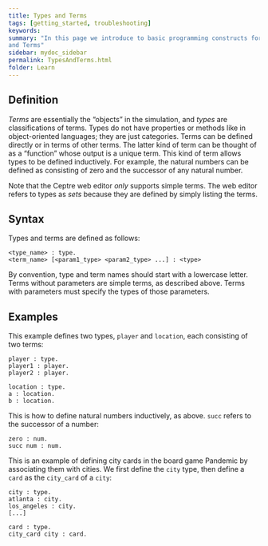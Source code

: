 ```yaml
---
title: Types and Terms
tags: [getting_started, troubleshooting]
keywords:
summary: "In this page we introduce to basic programming constructs for ceptre language - Types 
and Terms"
sidebar: mydoc_sidebar
permalink: TypesAndTerms.html
folder: Learn
---
```


## Definition
*Terms* are essentially the “objects” in the simulation, and *types* are classifications of terms. 
Types do not have properties or methods like in object-oriented languages; they are just categories.
Terms can be defined directly or in terms of other terms. The latter kind of term can be thought of 
as a “function” whose output is a unique term. This kind of term allows types to be defined 
inductively. For example, the natural numbers can be defined as consisting of zero and the successor 
of any natural number.

Note that the Ceptre web editor *only* supports simple terms. The web editor refers to types as 
*sets* because they are defined by simply listing the terms.

## Syntax
Types and terms are defined as follows:
```
<type_name> : type.
<term_name> [<param1_type> <param2_type> ...] : <type>
```
By convention, type and term names should start with a lowercase letter. Terms without parameters 
are simple terms, as described above. Terms with parameters must specify the types of those parameters.


## Examples
This example defines two types, `player` and `location`, each consisting of two terms:
```
player : type.
player1 : player.
player2 : player.

location : type.
a : location.
b : location.
```

This is how to define natural numbers inductively, as above. `succ` refers to the successor of a number:
```
zero : num.
succ num : num.
```

This is an example of defining city cards in the board game Pandemic by associating them with 
cities. We first define the `city` type, then define a `card` as the `city_card` of a `city`:
```
city : type.
atlanta : city.
los_angeles : city.
[...]

card : type.
city_card city : card.
```
